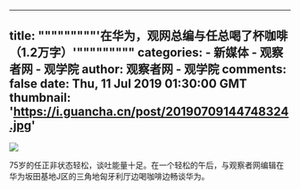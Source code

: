 
---
title: """""""""'在华为，观网总编与任总喝了杯咖啡（1.2万字）'"""""""""
categories: 
    - 新媒体
    - 观察者网 - 观学院
author: 观察者网 - 观学院
comments: false
date: Thu, 11 Jul 2019 01:30:00 GMT
thumbnail: 'https://i.guancha.cn/post/20190709144748324.jpg'
---

<div>   
<img src="https://i.guancha.cn/post/20190709144748324.jpg" referrerpolicy="no-referrer"><p>75岁的任正非状态轻松，谈吐能量十足。在一个轻松的午后，与观察者网编辑在华为坂田基地J区的三角地匈牙利厅边喝咖啡边畅谈华为。</p>  
</div>
            